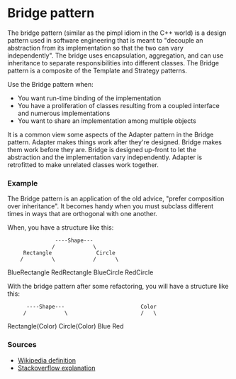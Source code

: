 # Bridge pattern

The bridge pattern (similar as the pimpl idiom in the C++ world) is a design pattern used in software engineering that is meant to "decouple an abstraction from its implementation so that the two can vary 
independently". The bridge uses encapsulation, aggregation, and can use inheritance to separate responsibilities into different classes. The Bridge pattern is a composite of the Template and Strategy patterns.

Use the Bridge pattern when:
- You want run-time binding of the implementation
- You have a proliferation of classes resulting from a coupled interface and numerous implementations
- You want to share an implementation among multiple objects

It is a common view some aspects of the Adapter pattern in the Bridge pattern. Adapter makes things work after they're designed. Bridge makes them work before they are. Bridge is designed up-front to let 
the abstraction and the implementation vary independently. Adapter is retrofitted to make unrelated classes work together. 


### Example 

The Bridge pattern is an application of the old advice, "prefer composition over inheritance". It becomes handy when you must subclass different times in ways that are orthogonal with one another. 

When, you have a structure like this:

                   ----Shape---
                  /            \
         Rectangle              Circle
        /         \            /      \
BlueRectangle  RedRectangle BlueCircle RedCircle


With the bridge pattern after some refactoring, you will have a structure like this:

          ----Shape---                        Color
         /            \                       /   \
Rectangle(Color)   Circle(Color)           Blue   Red


### Sources 

- [Wikipedia definition](https://en.wikipedia.org/wiki/Bridge_pattern)
- [Stackoverflow explanation](https://stackoverflow.com/questions/319728/when-do-you-use-the-bridge-pattern-how-is-it-different-from-adapter-pattern)
